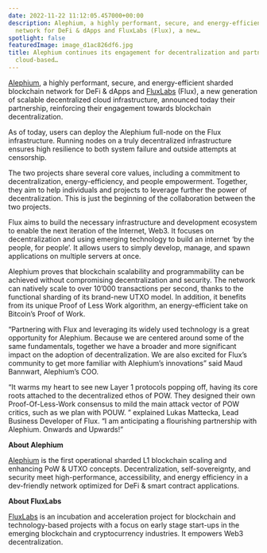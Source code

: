 ```yaml
---
date: 2022-11-22 11:12:05.457000+00:00
description: Alephium, a highly performant, secure, and energy-efficient sharded blockchain
  network for DeFi & dApps and FluxLabs (Flux), a new…
spotlight: false
featuredImage: image_d1ac826df6.jpg
title: Alephium continues its engagement for decentralization and partners with the
  cloud-based…
---
```


<a href="https://alephium.org/" class="markup--anchor markup--p-anchor" data-href="https://alephium.org/" rel="noopener" target="_blank">Alephium</a>, a highly performant, secure, and energy-efficient sharded blockchain network for DeFi & dApps and <a href="https://runonflux.io/" class="markup--anchor markup--p-anchor" data-href="https://runonflux.io/" rel="noopener" target="_blank">FluxLabs</a> (Flux), a new generation of scalable decentralized cloud infrastructure, announced today their partnership, reinforcing their engagement towards blockchain decentralization.

As of today, users can deploy the Alephium full-node on the Flux infrastructure. Running nodes on a truly decentralized infrastructure ensures high resilience to both system failure and outside attempts at censorship.

The two projects share several core values, including a commitment to decentralization, energy-efficiency, and people empowerment. Together, they aim to help individuals and projects to leverage further the power of decentralization. This is just the beginning of the collaboration between the two projects.

Flux aims to build the necessary infrastructure and development ecosystem to enable the next iteration of the Internet, Web3. It focuses on decentralization and using emerging technology to build an internet ‘by the people, for people’. It allows users to simply develop, manage, and spawn applications on multiple servers at once.

Alephium proves that blockchain scalability and programmability can be achieved without compromising decentralization and security. The network can natively scale to over 10’000 transactions per second, thanks to the functional sharding of its brand-new UTXO model. In addition, it benefits from its unique Proof of Less Work algorithm, an energy-efficient take on Bitcoin’s Proof of Work.

“Partnering with Flux and leveraging its widely used technology is a great opportunity for Alephium. Because we are centered around some of the same fundamentals, together we have a broader and more significant impact on the adoption of decentralization. We are also excited for Flux’s community to get more familiar with Alephium’s innovations” said Maud Bannwart, Alephium’s COO.

“It warms my heart to see new Layer 1 protocols popping off, having its core roots attached to the decentralized ethos of POW. They designed their own Proof-Of-Less-Work consensus to mild the main attack vector of POW critics, such as we plan with POUW. ” explained Lukas Mattecka, Lead Business Developer of Flux. “I am anticipating a flourishing partnership with Alephium. Onwards and Upwards!”

**About Alephium**

<a href="https://alephium.org/" class="markup--anchor markup--p-anchor" data-href="https://alephium.org/" rel="noopener" target="_blank">Alephium</a> is the first operational sharded L1 blockchain scaling and enhancing PoW & UTXO concepts. Decentralization, self-sovereignty, and security meet high-performance, accessibility, and energy efficiency in a dev-friendly network optimized for DeFi & smart contract applications.

**About FluxLabs**

<a href="https://runonflux.io/fluxlabs.html" class="markup--anchor markup--p-anchor" data-href="https://runonflux.io/fluxlabs.html" rel="noopener" target="_blank">FluxLabs</a> is an incubation and acceleration project for blockchain and technology-based projects with a focus on early stage start-ups in the emerging blockchain and cryptocurrency industries. It empowers Web3 decentralization.
